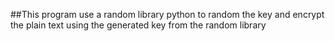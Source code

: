 ##This program use a random library python to random the key
and encrypt the plain text using the generated key from the random library
